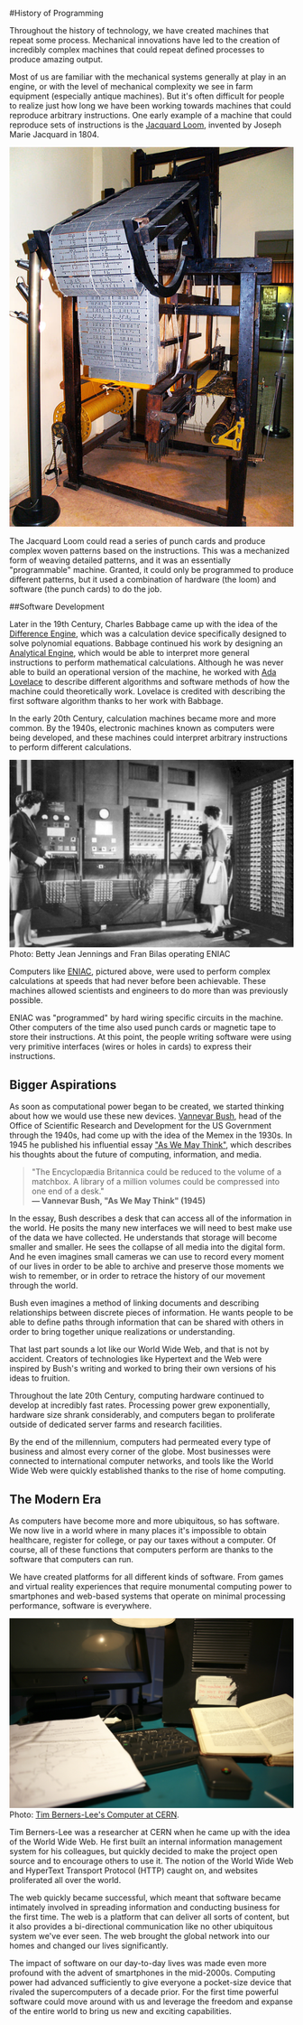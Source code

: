 #History of Programming

Throughout the history of technology, we have created machines that repeat some process. Mechanical innovations have led to the creation of incredibly complex machines that could repeat defined processes to produce amazing output. 

Most of us are familiar with the mechanical systems generally at play in an engine, or with the level of mechanical complexity we see in farm equipment (especially antique machines). But it's often difficult for people to realize just how long we have been working towards machines that could reproduce arbitrary instructions. One early example of a machine that could reproduce sets of instructions is the [Jacquard Loom](https://en.wikipedia.org/wiki/Jacquard_loom), invented by Joseph Marie Jacquard in 1804.

![Jacquard Loom](/images/jacquard_loom.jpg)

The Jacquard Loom could read a series of punch cards and produce complex woven patterns based on the instructions. This was a mechanized form of weaving detailed patterns, and it was an essentially "programmable" machine. Granted, it could only be programmed to produce different patterns, but it used a combination of hardware (the loom) and software (the punch cards) to do the job.

##Software Development

Later in the 19th Century, Charles Babbage came up with the idea of the [Difference Engine](https://en.wikipedia.org/wiki/Difference_engine), which was a calculation device specifically designed to solve polynomial equations. Babbage continued his work by designing an [Analytical Engine](https://en.wikipedia.org/wiki/Analytical_Engine), which would be able to interpret more general instructions to perform mathematical calculations. Although he was never able to build an operational version of the machine, he worked with [Ada Lovelace](http://blog.stephenwolfram.com/2015/12/untangling-the-tale-of-ada-lovelace/) to describe different algorithms and software methods of how the machine could theoretically work. Lovelace is credited with describing the first software algorithm thanks to her work with Babbage.

In the early 20th Century, calculation machines became more and more common. By the 1940s, electronic machines known as computers were being developed, and these machines could interpret arbitrary instructions to perform different calculations. 

![Betty Jean Jennings and Fran Bilas operating ENIAC](/images/ENIAC2.gif)
Photo: Betty Jean Jennings and Fran Bilas operating ENIAC

Computers like [ENIAC](https://en.wikipedia.org/wiki/ENIAC), pictured above, were used to perform complex calculations at speeds that had never before been achievable. These machines allowed scientists and engineers to do more than was previously possible.

ENIAC was "programmed" by hard wiring specific circuits in the machine. Other computers of the time also used punch cards or magnetic tape to store their instructions. At this point, the people writing software were using very primitive interfaces (wires or holes in cards) to express their instructions.

## Bigger Aspirations

As soon as computational power began to be created, we started thinking about how we would use these new devices. [Vannevar Bush](https://en.wikipedia.org/wiki/Vannevar_Bush), head of the Office of Scientific Research and Development for the US Government through the 1940s, had come up with the idea of the Memex in the 1930s. In 1945 he published his influential essay ["As We May Think"](https://en.wikipedia.org/wiki/As_We_May_Think), which describes his thoughts about the future of computing, information, and media.

<blockquote>
"The Encyclopædia Britannica could be reduced to the volume of a matchbox. A library of a million volumes could be compressed into one end of a desk." 
<br>
<b>&mdash; Vannevar Bush, "As We May Think" (1945)</b>
</blockquote>

In the essay, Bush describes a desk that can access all of the information in the world. He posits the many new interfaces we will need to best make use of the data we have collected. He understands that storage will become smaller and smaller. He sees the collapse of all media into the digital form. And he even imagines small cameras we can use to record every moment of our lives in order to be able to archive and preserve those moments we wish to remember, or in order to retrace the history of our movement through the world.

Bush even imagines a method of linking documents and describing relationships between discrete pieces of information. He wants people to be able to define paths through information that can be shared with others in order to bring together unique realizations or understanding.

That last part sounds a lot like our World Wide Web, and that is not by accident. Creators of technologies like Hypertext and the Web were inspired by Bush's writing and worked to bring their own versions of his ideas to fruition.

Throughout the late 20th Century, computing hardware continued to develop at incredibly fast rates. Processing power grew exponentially, hardware size shrank considerably, and computers began to proliferate outside of dedicated server farms and research facilities.

By the end of the millennium, computers had permeated every type of business and almost every corner of the globe. Most businesses were connected to international computer networks, and tools like the World Wide Web were quickly established thanks to the rise of home computing. 

## The Modern Era

As computers have become more and more ubiquitous, so has software. We now live in a world where in many places it's impossible to obtain healthcare, register for college, or pay our taxes without a computer. Of course, all of these functions that computers perform are thanks to the software that computers can run.

We have created platforms for all different kinds of software. From games and virtual reality experiences that require monumental computing power to smartphones and web-based systems that operate on minimal processing performance, software is everywhere.

![Tim Berners-Lee's Computer at CERN](/images/tbl_next.jpg)
Photo: [Tim Berners-Lee's Computer at CERN](https://upload.wikimedia.org/wikipedia/commons/1/11/Tim_Berners-Lee%27s_computer_at_CERN.jpg).

Tim Berners-Lee was a researcher at CERN when he came up with the idea of the World Wide Web. He first built an internal information management system for his colleagues, but quickly decided to make the project open source and to encourage others to use it. The notion of the World Wide Web and HyperText Transport Protocol (HTTP) caught on, and websites proliferated all over the world.

The web quickly became successful, which meant that software became intimately involved in spreading information and conducting business for the first time. The web is a platform that can deliver all sorts of content, but it also provides a bi-directional communication like no other ubiquitous system we've ever seen. The web brought the global network into our homes and changed our lives significantly. 

The impact of software on our day-to-day lives was made even more profound with the advent of smartphones in the mid-2000s. Computing power had advanced sufficiently to give everyone a pocket-size device that rivaled the supercomputers of a decade prior. For the first time powerful software could move around with us and leverage the freedom and expanse of the entire world to bring us new and exciting capabilities.



